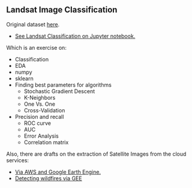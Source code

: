 ## Landsat Image Classification

Original dataset [here](http://archive.ics.uci.edu/ml/datasets/Statlog+%28Landsat+Satellite%29).

- [See Landsat Classification on Jupyter notebook.](https://github.com/pedroafleite/landsat/blob/main/landsat.ipynb)

Which is an exercise on:
- Classification
- EDA
- numpy
- sklearn
- Finding best parameters for algorithms
  - Stochastic Gradient Descent
  - K-Neighbors
  - One Vs. One
  - Cross-Validation
- Precision and recall
  - ROC curve
  - AUC
  - Error Analysis
  - Correlation matrix

Also, there are drafts on the extraction of Satellite Images from the cloud services:
- [Via AWS and Google Earth Engine.](https://github.com/pedroafleite/landsat/blob/main/landsat_aws_gee.ipynb)
- [Detecting wildfires via GEE](https://github.com/pedroafleite/landsat/blob/main/wildfire_gee.ipynb)
